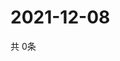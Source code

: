 # 2021-12-08
  共 0条

  <!-- BEGIN -->
  <!-- 最后更新时间Wed Dec 08 2021 22:03:30 GMT+0000 (Coordinated Universal Time) -->
  
  <!-- END -->
  
  